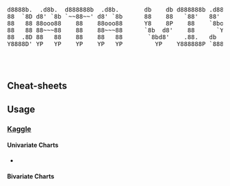 <pre>

d8888b.  .d8b.  d888888b  .d8b.       db    db d888888b .d8888. db    db  .d8b.  db      d888888b d88888D  .d8b.  d888888b d888888b  .d88b.  d8b   db 
88  `8D d8' `8b `~~88~~' d8' `8b      88    88   `88'   88'  YP 88    88 d8' `8b 88        `88'   YP  d8' d8' `8b `~~88~~'   `88'   .8P  Y8. 888o  88 
88   88 88ooo88    88    88ooo88      Y8    8P    88    `8bo.   88    88 88ooo88 88         88       d8'  88ooo88    88       88    88    88 88V8o 88 
88   88 88~~~88    88    88~~~88      `8b  d8'    88      `Y8b. 88    88 88~~~88 88         88      d8'   88~~~88    88       88    88    88 88 V8o88 
88  .8D 88   88    88    88   88       `8bd8'    .88.   db   8D 88b  d88 88   88 88booo.   .88.    d8' db 88   88    88      .88.   `8b  d8' 88  V888 
Y8888D' YP   YP    YP    YP   YP         YP    Y888888P `8888Y' ~Y8888P' YP   YP Y88888P Y888888P d88888P YP   YP    YP    Y888888P  `Y88P'  VP   V8P 
                                                                                                                                                      
                                                                                                                                                      

</pre>

## Cheat-sheets

## Usage 

### [Kaggle](https://www.kaggle.com/learn/data-visualization)

#### Univariate Charts
- 

#### Bivariate Charts
